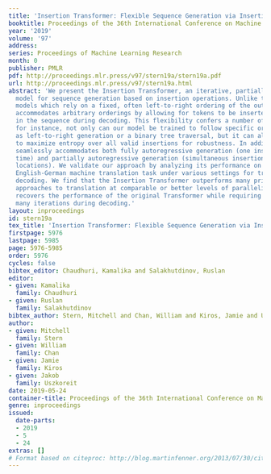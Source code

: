 ```yaml
---
title: 'Insertion Transformer: Flexible Sequence Generation via Insertion Operations'
booktitle: Proceedings of the 36th International Conference on Machine Learning
year: '2019'
volume: '97'
address: 
series: Proceedings of Machine Learning Research
month: 0
publisher: PMLR
pdf: http://proceedings.mlr.press/v97/stern19a/stern19a.pdf
url: http://proceedings.mlr.press/v97/stern19a.html
abstract: 'We present the Insertion Transformer, an iterative, partially autoregressive
  model for sequence generation based on insertion operations. Unlike typical autoregressive
  models which rely on a fixed, often left-to-right ordering of the output, our approach
  accommodates arbitrary orderings by allowing for tokens to be inserted anywhere
  in the sequence during decoding. This flexibility confers a number of advantages:
  for instance, not only can our model be trained to follow specific orderings such
  as left-to-right generation or a binary tree traversal, but it can also be trained
  to maximize entropy over all valid insertions for robustness. In addition, our model
  seamlessly accommodates both fully autoregressive generation (one insertion at a
  time) and partially autoregressive generation (simultaneous insertions at multiple
  locations). We validate our approach by analyzing its performance on the WMT 2014
  English-German machine translation task under various settings for training and
  decoding. We find that the Insertion Transformer outperforms many prior non-autoregressive
  approaches to translation at comparable or better levels of parallelism, and successfully
  recovers the performance of the original Transformer while requiring only logarithmically
  many iterations during decoding.'
layout: inproceedings
id: stern19a
tex_title: 'Insertion Transformer: Flexible Sequence Generation via Insertion Operations'
firstpage: 5976
lastpage: 5985
page: 5976-5985
order: 5976
cycles: false
bibtex_editor: Chaudhuri, Kamalika and Salakhutdinov, Ruslan
editor:
- given: Kamalika
  family: Chaudhuri
- given: Ruslan
  family: Salakhutdinov
bibtex_author: Stern, Mitchell and Chan, William and Kiros, Jamie and Uszkoreit, Jakob
author:
- given: Mitchell
  family: Stern
- given: William
  family: Chan
- given: Jamie
  family: Kiros
- given: Jakob
  family: Uszkoreit
date: 2019-05-24
container-title: Proceedings of the 36th International Conference on Machine Learning
genre: inproceedings
issued:
  date-parts:
  - 2019
  - 5
  - 24
extras: []
# Format based on citeproc: http://blog.martinfenner.org/2013/07/30/citeproc-yaml-for-bibliographies/
---
```

